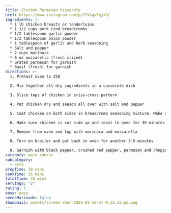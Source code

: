 ```yaml
---
title: Chicken Parmesan Casserole
href: https://www.instagram.com/p/CYVLgv5qjx9/
ingredients: |-
  * 1 lb chicken breasts or tenderloins
  * 1 1/2 cups pork rind breadcrumbs
  * 1/2 tablespoon garlic powder
  * 1/2 tablespoon onion powder
  * 1 tablespoon of garlic and herb seasoning
  * Salt and pepper
  * 2 cups marinara
  * 6 oz mozzarella (fresh sliced)
  * Grated parmesan for garnish
  * Basil (fresh) for garnish
directions: >-
  1. Preheat oven to 350

  2. Mix together all dry ingredients in a casserole dish

  3. Slice tops of chicken in criss-cross pattern

  4. Pat chicken dry and season all over with salt and pepper

  5. Coat chicken on both sides in breadcrumb seasoning mixture. Make sure to really get the mixture into the cuts you made on the tops of the chicken.

  6. Make sure chicken is cut side up and roast in oven for 30 minutes

  7. Remove from oven and top with marinara and mozzarella

  8. Turn on broiler and put back in oven for another 3-5 minutes

  9. Garnish with black pepper, crushed red pepper, parmesan and chopped basil
category: main course
subcategory:
  - keto
prepTime: 10 mins
cookTime: 35 mins
totalTime: 45 mins
servings: "2"
rating: 5
ease: easy
needsMarinade: false
thumbnail: assets/screen-shot-2022-01-10-at-9.15.33-pm.png
---
```

